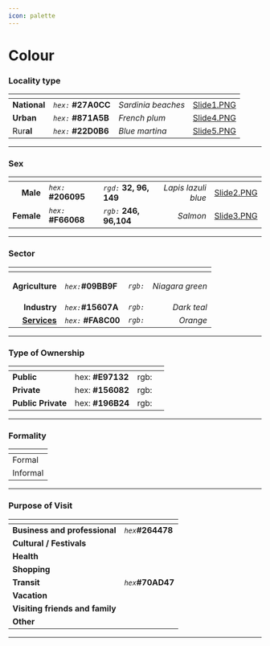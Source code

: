 ```yaml
---
icon: palette
---
```


# Colour

### Locality type

<table data-view="cards" data-full-width="true"><thead><tr><th></th><th></th><th></th><th data-hidden data-card-cover data-type="files"></th></tr></thead><tbody><tr><td><strong>National</strong></td><td><em><code>hex:</code></em> <strong>#27A0CC</strong></td><td><em>Sardinia beaches</em></td><td><a href="../.gitbook/assets/Slide1.PNG">Slide1.PNG</a></td></tr><tr><td><strong>Urban</strong></td><td><em><code>hex:</code></em> <strong>#871A5B</strong></td><td><em>French plum</em></td><td><a href="../.gitbook/assets/Slide4.PNG">Slide4.PNG</a></td></tr><tr><td>Rur<strong>al</strong></td><td><em><code>hex:</code></em> <strong>#22D0B6</strong></td><td><em>Blue martina</em></td><td><a href="../.gitbook/assets/Slide5.PNG">Slide5.PNG</a></td></tr></tbody></table>

***

### Sex

<table data-card-size="large" data-view="cards" data-full-width="true"><thead><tr><th align="right"></th><th></th><th></th><th align="right"></th><th data-hidden data-card-cover data-type="files"></th></tr></thead><tbody><tr><td align="right"><strong>Male</strong></td><td><em><code>hex:</code></em> <strong>#206095</strong></td><td><em><code>rgd:</code></em> <strong>32, 96, 149</strong></td><td align="right"><em>Lapis lazuli blue</em></td><td><a href="../.gitbook/assets/Slide2.PNG">Slide2.PNG</a></td></tr><tr><td align="right"><strong>Female</strong></td><td><em><code>hex:</code></em> <strong>#F66068</strong></td><td><em><code>rgb:</code></em> <strong>246, 96,104</strong></td><td align="right"><em>Salmon</em></td><td><a href="../.gitbook/assets/Slide3.PNG">Slide3.PNG</a></td></tr></tbody></table>

***

### Sector

<table data-view="cards" data-full-width="true"><thead><tr><th align="right"></th><th></th><th></th><th align="right"></th></tr></thead><tbody><tr><td align="right"><strong>Agriculture</strong></td><td><em><code>hex:</code></em><strong>#09BB9F</strong></td><td><em><code>rgb:</code></em></td><td align="right"><p><em>Niagara green</em></p><p> </p></td></tr><tr><td align="right"><strong>Industry</strong></td><td><em><code>hex:</code></em><strong>#15607A</strong></td><td><em><code>rgb:</code></em></td><td align="right"><em>Dark teal</em></td></tr><tr><td align="right"><a data-footnote-ref href="#user-content-fn-1"><strong>S</strong></a><a data-footnote-ref href="#user-content-fn-1"><strong>ervices</strong></a></td><td><em><code>hex:</code></em> <strong>#FA8C00</strong></td><td><em><code>rgb:</code></em></td><td align="right"><em>Orange</em></td></tr></tbody></table>

***

### Type of Ownership

<table data-view="cards" data-full-width="true"><thead><tr><th></th><th></th><th></th><th></th></tr></thead><tbody><tr><td><strong>Public</strong></td><td>hex: <strong>#E97132</strong></td><td>rgb:</td><td></td></tr><tr><td><strong>Private</strong></td><td>hex: <strong>#156082</strong></td><td>rgb:</td><td></td></tr><tr><td><strong>Public Private</strong></td><td>hex: <strong>#196B24</strong></td><td>rgb: </td><td></td></tr></tbody></table>

***

### Formality

<table data-card-size="large" data-view="cards" data-full-width="true"><thead><tr><th></th></tr></thead><tbody><tr><td>Formal</td></tr><tr><td>Informal</td></tr></tbody></table>

***

### Purpose of Visit

<table data-view="cards" data-full-width="true"><thead><tr><th></th><th></th></tr></thead><tbody><tr><td><strong>Business and professional</strong></td><td><em><code>hex</code></em><strong>#264478</strong></td></tr><tr><td><strong>Cultural / Festivals</strong></td><td></td></tr><tr><td><strong>Health</strong></td><td></td></tr><tr><td><strong>Shopping</strong></td><td></td></tr><tr><td><strong>Transit</strong></td><td><em><code>hex</code></em><strong>#70AD47</strong></td></tr><tr><td><strong>Vacation</strong></td><td></td></tr><tr><td><strong>Visiting friends and family</strong></td><td></td></tr><tr><td><strong>Other</strong></td><td></td></tr></tbody></table>

***







[^1]: 

